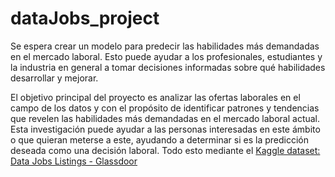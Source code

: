 # dataJobs_project

Se espera crear un modelo para predecir las habilidades más demandadas en el mercado laboral. Esto puede ayudar a los profesionales, estudiantes y la industria en general a tomar decisiones informadas sobre qué habilidades desarrollar y mejorar.

El objetivo principal del proyecto es analizar las ofertas laborales en el campo de los datos y con el propósito de identificar patrones y tendencias que revelen las habilidades más demandadas en el mercado laboral actual. Esta investigación puede ayudar a las personas interesadas en este ámbito o que quieran meterse a este, ayudando a determinar si es la predicción deseada como una decisión laboral. Todo esto mediante el [Kaggle dataset: Data Jobs Listings - Glassdoor](https://www.kaggle.com/datasets/andresionek/data-jobs-listings-glassdoor?select=glassdoor.csv) 
